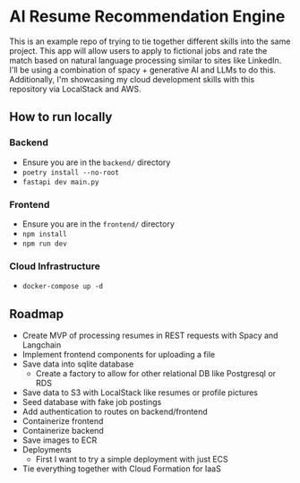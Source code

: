 # AI Resume Recommendation Engine

This is an example repo of trying to tie together different skills into the same project. This app will allow users to apply to fictional jobs and rate the match based on natural language processing similar to sites like LinkedIn. I'll be using a combination of spacy + generative AI and LLMs to do this. Additionally, I'm showcasing my cloud development skills with this repository via LocalStack and AWS.

## How to run locally

### Backend

- Ensure you are in the `backend/` directory
- `poetry install --no-root`
- `fastapi dev main.py`

### Frontend

- Ensure you are in the `frontend/` directory
- `npm install`
- `npm run dev`

### Cloud Infrastructure

- `docker-compose up -d`

## Roadmap

- Create MVP of processing resumes in REST requests with Spacy and Langchain
- Implement frontend components for uploading a file
- Save data into sqlite database
  - Create a factory to allow for other relational DB like Postgresql or RDS
- Save data to S3 with LocalStack like resumes or profile pictures
- Seed database with fake job postings
- Add authentication to routes on backend/frontend
- Containerize frontend
- Containerize backend
- Save images to ECR
- Deployments
  - First I want to try a simple deployment with just ECS
- Tie everything together with Cloud Formation for IaaS

